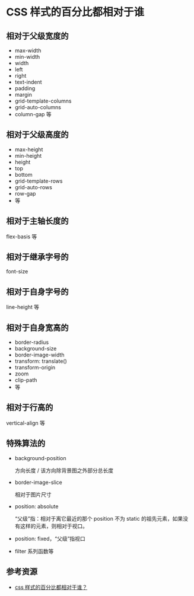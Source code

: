 # CSS 样式的百分比都相对于谁

## 相对于父级宽度的

- max-width
- min-width
- width
- left
- right
- text-indent
- padding
- margin
- grid-template-columns
- grid-auto-columns
- column-gap 等

## 相对于父级高度的

- max-height
- min-height
- height
- top
- bottom
- grid-template-rows
- grid-auto-rows
- row-gap
- 等

## 相对于主轴长度的

flex-basis 等

## 相对于继承字号的

font-size

## 相对于自身字号的

line-height 等

## 相对于自身宽高的

- border-radius
- background-size
- border-image-width
- transform: translate()
- transform-origin
- zoom
- clip-path
- 等

## 相对于行高的

vertical-align 等

## 特殊算法的

- background-position

  方向长度 / 该方向除背景图之外部分总长度

- border-image-slice

  相对于图片尺寸

- position: absolute

  “父级”指：相对于离它最近的那个 position 不为 static 的祖先元素，如果没有这样的元素，则相对于视口。

- position: fixed，“父级”指视口

- filter 系列函数等

## 参考资源

- [css 样式的百分比都相对于谁？](https://www.zhihu.com/question/36079531/answer/65809167)
